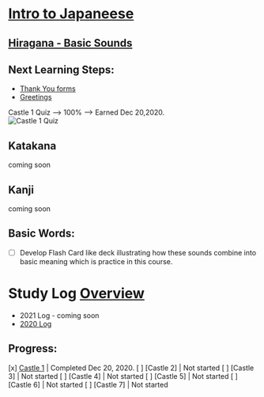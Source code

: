 # [Intro to Japaneese](https://github.com/EO4wellness/T-I-L/blob/main/polyglot/japon%C3%A9s/intro.md)

## [Hiragana - Basic Sounds](https://github.com/EO4wellness/T-I-L/blob/main/polyglot/japon%C3%A9s/hiragana.md) 

## Next Learning Steps: 
* [Thank You forms](https://github.com/EO4wellness/T-I-L/blob/main/polyglot/japon%C3%A9s/thank-you-forms.md) 
* [Greetings](https://github.com/EO4wellness/T-I-L/blob/main/polyglot/japon%C3%A9s/greetings.md) 

Castle 1 Quiz --> 100% --> Earned Dec 20,2020.<br>
![Castle 1 Quiz](https://github.com/EO4wellness/T-I-L/blob/main/polyglot/japon%C3%A9s/images/2020-12-20_japaneese_check-point-1-duolingo.png)


## Katakana
coming soon 


## Kanji 
coming soon 


## Basic Words: 
-[ ] Develop Flash Card like deck illustrating how these sounds combine into basic meaning which is practice in this course. 


# Study Log [Overview](https://github.com/EO4wellness/T-I-L/blob/main/polyglot/japon%C3%A9s/log.md)
* 2021 Log - coming soon 
* [2020 Log](https://github.com/EO4wellness/T-I-L/blob/main/polyglot/japon%C3%A9s/2020_log.md)

## Progress: 
[x] [Castle 1](https://github.com/EO4wellness/T-I-L/tree/main/polyglot/japon%C3%A9s/Castle-1)  | Completed Dec 20, 2020. 
[ ] [Castle 2]  | Not started
[ ] [Castle 3]  | Not started
[ ] [Castle 4]  | Not started
[ ] [Castle 5]  | Not started
[ ] [Castle 6]  | Not started
[ ] [Castle 7]  | Not started
